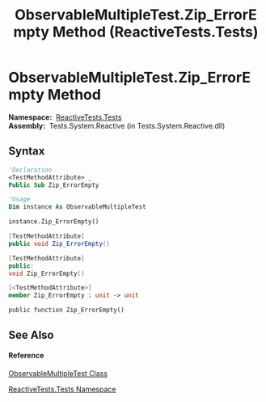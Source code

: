 ﻿---
title: ObservableMultipleTest.Zip_ErrorEmpty Method  (ReactiveTests.Tests)
TOCTitle: Zip_ErrorEmpty Method
ms:assetid: M:ReactiveTests.Tests.ObservableMultipleTest.Zip_ErrorEmpty
ms:mtpsurl: https://msdn.microsoft.com/en-us/library/reactivetests.tests.observablemultipletest.zip_errorempty(v=VS.103)
ms:contentKeyID: 36619118
ms.date: 06/28/2011
mtps_version: v=VS.103
f1_keywords:
- ReactiveTests.Tests.ObservableMultipleTest.Zip_ErrorEmpty
dev_langs:
- CSharp
- JScript
- VB
- FSharp
- c++
---

# ObservableMultipleTest.Zip\_ErrorEmpty Method

**Namespace:**  [ReactiveTests.Tests](hh289046\(v=vs.103\).md)  
**Assembly:**  Tests.System.Reactive (in Tests.System.Reactive.dll)

## Syntax

``` vb
'Declaration
<TestMethodAttribute> _
Public Sub Zip_ErrorEmpty
```

``` vb
'Usage
Dim instance As ObservableMultipleTest

instance.Zip_ErrorEmpty()
```

``` csharp
[TestMethodAttribute]
public void Zip_ErrorEmpty()
```

``` c++
[TestMethodAttribute]
public:
void Zip_ErrorEmpty()
```

``` fsharp
[<TestMethodAttribute>]
member Zip_ErrorEmpty : unit -> unit 
```

``` jscript
public function Zip_ErrorEmpty()
```

## See Also

#### Reference

[ObservableMultipleTest Class](hh303586\(v=vs.103\).md)

[ReactiveTests.Tests Namespace](hh289046\(v=vs.103\).md)

